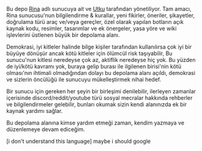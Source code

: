 Bu depo [Rina](https://discord.gg/DGtAM8bj8u) adlı sunucuya ait ve [Utku](https://github.com/justlikebtw) tarafından yönetiliyor.
Tam amacı, Rina sunucusu'nun bilgilendirme & kurallar, yeni fikirler, öneriler, şikayetler, doğrulama türü araç ve/veya gereçler, özel olarak yapılan botların açık kaynak kodu, resimler, tasarımlar ve ek önergeler, yasa yöre ve wiki işlevlerini üstlenen büyük bir depolama alanı.

Demokrasi, iyi kitleler halinde bilge kişiler tarafından kullanılırsa çok iyi bir büyüye dönüşür ancak kötü kitleler için ölümcül risk taşıyabilir,
Bu sunucu'nun kitlesi neredeyse çok az, aktiflik neredeyse hiç yok. Bu yüzden de iyi/kötü kavramı yok, buraya gelip burası ile ilgilenen birisi'nin kötü olması'nın ihtimali olmadığından dolayı bu depolama alanı açıldı, demokrasi ve sizlerin öncülüğü ile sunucuyu mükelleştirmek nihai hedef.

Bir sunucu için gereken her şeyin bir birleşimi denilebilir, ilerleyen zamanlar içerisinde discord/reddit/youtube türü sosyal mecralar hakkında rehberler ve bilgilendirmeler gelebilir, bunları okumak sizin kendi alanınızda ek bir kaynak yardımı sağlar.

Bu depolama alanına kimse yardım etmeği zaman, kendim yazmaya ve düzenlemeye devam ediceğim.

[i don't understand this language] maybe i should google
